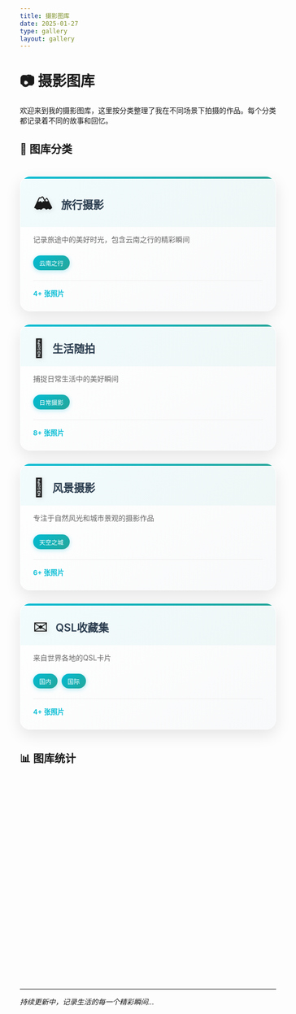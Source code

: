 ```yaml
---
title: 摄影图库
date: 2025-01-27
type: gallery
layout: gallery
---
```

# 📷 摄影图库

欢迎来到我的摄影图库，这里按分类整理了我在不同场景下拍摄的作品。每个分类都记录着不同的故事和回忆。

## 📂 图库分类

<div class="gallery-categories">

<div class="category-card travel-card">
<div class="card-header">
<span class="card-icon">🏔️</span>
<h3><a href="/gallery/travel/">旅行摄影</a></h3>
</div>
<div class="card-content">
<p class="card-description">记录旅途中的美好时光，包含云南之行的精彩瞬间</p>
<div class="card-tags">
<span class="tag">云南之行</span>
</div>
<div class="card-stats">
<span class="photo-count">4+ 张照片</span>
</div>
</div>
</div>

<div class="category-card life-card">
<div class="card-header">
<span class="card-icon">📱</span>
<h3><a href="/gallery/life/">生活随拍</a></h3>
</div>
<div class="card-content">
<p class="card-description">捕捉日常生活中的美好瞬间</p>
<div class="card-tags">
<span class="tag">日常摄影</span>
</div>
<div class="card-stats">
<span class="photo-count">8+ 张照片</span>
</div>
</div>
</div>

<div class="category-card landscape-card">
<div class="card-header">
<span class="card-icon">🌄</span>
<h3><a href="/gallery/landscape/">风景摄影</a></h3>
</div>
<div class="card-content">
<p class="card-description">专注于自然风光和城市景观的摄影作品</p>
<div class="card-tags">
<span class="tag">天空之城</span>
</div>
<div class="card-stats">
<span class="photo-count">6+ 张照片</span>
</div>
</div>
</div>

<div class="category-card tech-card">
<div class="card-header">
<span class="card-icon">✉</span>
<h3><a href="/gallery/tech/">QSL收藏集</a></h3>
</div>
<div class="card-content">
<p class="card-description">来自世界各地的QSL卡片</p>
<div class="card-tags">
<span class="tag">国内</span>
<span class="tag">国际</span>
</div>
<div class="card-stats">
<span class="photo-count">4+ 张照片</span>
</div>
</div>
</div>

</div>

## 📊 图库统计

<div class="gallery-stats">
<div class="stats-container">
<div class="stat-item">
<div class="stat-icon">📁</div>
<div class="stat-info">
<span class="stat-number" data-count="4">0</span>
<span class="stat-label">分类</span>
</div>
</div>
<div class="stat-item">
<div class="stat-icon">📸</div>
<div class="stat-info">
<span class="stat-number" data-count="30">0</span>
<span class="stat-label">照片</span>
</div>
</div>
<div class="stat-item">
<div class="stat-icon">📅</div>
<div class="stat-info">
<span class="stat-number" data-count="2025">0</span>
<span class="stat-label">年份</span>
</div>
</div>
</div>
</div>

---

*持续更新中，记录生活的每一个精彩瞬间...*

<style>
/* 摄影图库归档页面样式 */
.gallery-categories {
    display: grid;
    grid-template-columns: repeat(auto-fit, minmax(320px, 1fr));
    gap: 25px;
    margin: 40px 0;
}

/* 分类卡片样式 */
.category-card {
    background: linear-gradient(145deg, #ffffff 0%, #f8f9fa 100%);
    border-radius: 20px;
    padding: 0;
    box-shadow: 0 10px 30px rgba(0, 0, 0, 0.1);
    transition: all 0.4s cubic-bezier(0.175, 0.885, 0.32, 1.275);
    overflow: hidden;
    position: relative;
    border: 1px solid rgba(255, 255, 255, 0.2);
}

.category-card::before {
    content: '';
    position: absolute;
    top: 0;
    left: 0;
    right: 0;
    height: 4px;
    background: linear-gradient(90deg, #00bcd4, #26a69a);
    transition: all 0.3s ease;
}

.category-card:hover {
    transform: translateY(-8px) scale(1.02);
    box-shadow: 0 20px 40px rgba(0, 0, 0, 0.15);
}

.category-card:hover::before {
    height: 6px;
    background: linear-gradient(90deg, #00acc1, #26a69a, #66bb6a);
}

/* 卡片头部 */
.card-header {
    display: flex;
    align-items: center;
    padding: 25px 25px 15px;
    background: linear-gradient(135deg, rgba(0, 188, 212, 0.05) 0%, rgba(38, 166, 154, 0.05) 100%);
}

.card-icon {
    font-size: 2.5em;
    margin-right: 15px;
    filter: drop-shadow(2px 2px 4px rgba(0, 0, 0, 0.1));
    animation: float 3s ease-in-out infinite;
}

@keyframes float {
    0%, 100% { transform: translateY(0px); }
    50% { transform: translateY(-5px); }
}

.card-header h3 {
    margin: 0;
    font-size: 1.5em;
    font-weight: 600;
    color: #2c3e50;
    transition: all 0.3s ease;
}

.card-header h3 a {
    color: inherit;
    text-decoration: none;
    position: relative;
}

.card-header h3 a::after {
    content: '';
    position: absolute;
    bottom: -2px;
    left: 0;
    width: 0;
    height: 2px;
    background: linear-gradient(90deg, #00bcd4, #26a69a);
    transition: width 0.3s ease;
}

.card-header h3 a:hover::after {
    width: 100%;
}

/* 卡片内容 */
.card-content {
    padding: 0 25px 25px;
}

.card-description {
    color: #666;
    line-height: 1.6;
    margin-bottom: 20px;
    font-size: 1em;
}

/* 标签样式 */
.card-tags {
    display: flex;
    flex-wrap: wrap;
    gap: 8px;
    margin-bottom: 20px;
}

.tag {
    background: linear-gradient(135deg, #00bcd4, #26a69a);
    color: white;
    padding: 6px 12px;
    border-radius: 20px;
    font-size: 0.85em;
    font-weight: 500;
    transition: all 0.3s ease;
    box-shadow: 0 2px 8px rgba(0, 188, 212, 0.3);
}

.tag:hover {
    transform: translateY(-2px);
    box-shadow: 0 4px 12px rgba(0, 188, 212, 0.4);
}

/* 卡片统计 */
.card-stats {
    display: flex;
    justify-content: space-between;
    align-items: center;
    padding-top: 15px;
    border-top: 1px solid #eee;
}

.photo-count {
    color: #00bcd4;
    font-weight: 600;
    font-size: 0.95em;
}

/* 特定卡片主题色 */
.travel-card:hover::before {
    background: linear-gradient(90deg, #ff6b6b, #ffa726);
}

.life-card:hover::before {
    background: linear-gradient(90deg, #42a5f5, #66bb6a);
}

.landscape-card:hover::before {
    background: linear-gradient(90deg, #26a69a, #66bb6a);
}

.tech-card:hover::before {
    background: linear-gradient(90deg, #ab47bc, #7e57c2);
}

/* 图库统计样式 */
.gallery-stats {
    margin: 50px 0;
    padding: 40px 20px;
    background: linear-gradient(135deg, #667eea 0%, #764ba2 100%);
    border-radius: 25px;
    box-shadow: 0 15px 35px rgba(102, 126, 234, 0.3);
    position: relative;
    overflow: hidden;
}

.gallery-stats::before {
    content: '';
    position: absolute;
    top: 0;
    left: 0;
    right: 0;
    bottom: 0;
    background: url('data:image/svg+xml,<svg xmlns="http://www.w3.org/2000/svg" viewBox="0 0 100 100"><defs><pattern id="grain" width="100" height="100" patternUnits="userSpaceOnUse"><circle cx="25" cy="25" r="1" fill="rgba(255,255,255,0.1)"/><circle cx="75" cy="75" r="1" fill="rgba(255,255,255,0.1)"/><circle cx="50" cy="10" r="0.5" fill="rgba(255,255,255,0.05)"/></pattern></defs><rect width="100" height="100" fill="url(%23grain)"/></svg>');
    opacity: 0.3;
}

.stats-container {
    display: grid;
    grid-template-columns: repeat(auto-fit, minmax(150px, 1fr));
    gap: 25px;
    position: relative;
    z-index: 1;
}

.stat-item {
    display: flex;
    align-items: center;
    padding: 25px;
    background: rgba(255, 255, 255, 0.15);
    backdrop-filter: blur(10px);
    border-radius: 20px;
    border: 1px solid rgba(255, 255, 255, 0.2);
    transition: all 0.4s cubic-bezier(0.175, 0.885, 0.32, 1.275);
    position: relative;
    overflow: hidden;
}

.stat-item::before {
    content: '';
    position: absolute;
    top: 0;
    left: -100%;
    width: 100%;
    height: 100%;
    background: linear-gradient(90deg, transparent, rgba(255, 255, 255, 0.2), transparent);
    transition: left 0.6s ease;
}

.stat-item:hover::before {
    left: 100%;
}

.stat-item:hover {
    transform: translateY(-8px) scale(1.05);
    background: rgba(255, 255, 255, 0.25);
    box-shadow: 0 15px 30px rgba(0, 0, 0, 0.2);
}

.stat-icon {
    font-size: 2.5em;
    margin-right: 15px;
    filter: drop-shadow(2px 2px 4px rgba(0, 0, 0, 0.3));
    animation: pulse 2s ease-in-out infinite;
}

@keyframes pulse {
    0%, 100% { transform: scale(1); }
    50% { transform: scale(1.1); }
}

.stat-info {
    display: flex;
    flex-direction: column;
    align-items: flex-start;
}

.stat-number {
    font-size: 2.2em;
    font-weight: 700;
    color: #ffffff;
    margin-bottom: 5px;
    text-shadow: 2px 2px 4px rgba(0, 0, 0, 0.3);
    transition: all 0.3s ease;
}

.stat-label {
    color: rgba(255, 255, 255, 0.9);
    font-size: 1em;
    font-weight: 500;
    text-transform: uppercase;
    letter-spacing: 1px;
    text-shadow: 1px 1px 2px rgba(0, 0, 0, 0.3);
}

/* 主标题样式 */
.gallery h1 {
    text-align: center;
    color: #2c3e50;
    margin-bottom: 30px;
    font-size: 2.5em;
}

.gallery h2 {
    color: #2c3e50;
    margin-top: 40px;
    margin-bottom: 20px;
    font-size: 1.8em;
}

/* 响应式设计 */
@media (max-width: 768px) {
    .gallery-categories {
        grid-template-columns: 1fr;
        gap: 20px;
    }
  
    .gallery-stats {
        flex-direction: column;
        gap: 20px;
    }
  
    .gallery h1 {
        font-size: 2em;
    }
  
    .stat-number {
        font-size: 2em;
    }
}

/* 通用样式 */
.gallery p {
    color: #666;
    line-height: 1.6;
    margin-bottom: 20px;
    font-size: 1.1em;
}

/* 页面加载动画 */
@keyframes fadeInUp {
    from {
        opacity: 0;
        transform: translateY(30px);
    }
    to {
        opacity: 1;
        transform: translateY(0);
    }
}

.category-card {
    animation: fadeInUp 0.6s ease-out forwards;
}

.category-card:nth-child(1) { animation-delay: 0.1s; }
.category-card:nth-child(2) { animation-delay: 0.2s; }
.category-card:nth-child(3) { animation-delay: 0.3s; }
.category-card:nth-child(4) { animation-delay: 0.4s; }

.gallery-stats {
    animation: fadeInUp 0.8s ease-out 0.5s forwards;
    opacity: 0;
}

/* 滚动触发动画 */
.animate-on-scroll {
    opacity: 0;
    transform: translateY(50px);
    transition: all 0.8s ease-out;
}

.animate-on-scroll.animated {
    opacity: 1;
    transform: translateY(0);
}
</style>

<script>
// 数字动画效果
function animateNumbers() {
    const numbers = document.querySelectorAll('.stat-number[data-count]');
  
    numbers.forEach(number => {
        const target = parseInt(number.getAttribute('data-count'));
        const duration = 2000; // 2秒动画
        const step = target / (duration / 16); // 60fps
        let current = 0;
  
        const timer = setInterval(() => {
            current += step;
            if (current >= target) {
                current = target;
                clearInterval(timer);
            }
  
            if (target === 30) {
                number.textContent = Math.floor(current) + '+';
            } else {
                number.textContent = Math.floor(current);
            }
        }, 16);
    });
}

// 滚动动画观察器
function initScrollAnimations() {
    const observer = new IntersectionObserver((entries) => {
        entries.forEach(entry => {
            if (entry.isIntersecting) {
                entry.target.classList.add('animated');
      
                // 如果是统计模块，触发数字动画
                if (entry.target.classList.contains('gallery-stats')) {
                    setTimeout(animateNumbers, 300);
                }
            }
        });
    }, {
        threshold: 0.1,
        rootMargin: '0px 0px -50px 0px'
    });
  
    // 观察需要动画的元素
    document.querySelectorAll('.gallery-stats, .category-card').forEach(el => {
        el.classList.add('animate-on-scroll');
        observer.observe(el);
    });
}

// 卡片悬停效果增强
function enhanceCardInteractions() {
    const cards = document.querySelectorAll('.category-card');
  
    cards.forEach(card => {
        card.addEventListener('mouseenter', function() {
            // 添加轻微的倾斜效果
            this.style.transform = 'translateY(-8px) scale(1.02) rotateY(5deg)';
        });
  
        card.addEventListener('mouseleave', function() {
            this.style.transform = '';
        });
  
        // 点击波纹效果
        card.addEventListener('click', function(e) {
            const ripple = document.createElement('div');
            const rect = this.getBoundingClientRect();
            const size = Math.max(rect.width, rect.height);
            const x = e.clientX - rect.left - size / 2;
            const y = e.clientY - rect.top - size / 2;
  
            ripple.style.cssText = `
                position: absolute;
                width: ${size}px;
                height: ${size}px;
                left: ${x}px;
                top: ${y}px;
                background: rgba(255, 255, 255, 0.3);
                border-radius: 50%;
                transform: scale(0);
                animation: ripple 0.6s ease-out;
                pointer-events: none;
                z-index: 1000;
            `;
  
            this.style.position = 'relative';
            this.style.overflow = 'hidden';
            this.appendChild(ripple);
  
            setTimeout(() => {
                ripple.remove();
            }, 600);
        });
    });
}

// 添加CSS动画关键帧
const style = document.createElement('style');
style.textContent = `
    @keyframes ripple {
        to {
            transform: scale(2);
            opacity: 0;
        }
    }
`;
document.head.appendChild(style);

// 页面加载完成后初始化
document.addEventListener('DOMContentLoaded', function() {
    initScrollAnimations();
    enhanceCardInteractions();
  
    // 延迟启动数字动画，如果统计模块在视口内
    setTimeout(() => {
        const statsElement = document.querySelector('.gallery-stats');
        if (statsElement) {
            const rect = statsElement.getBoundingClientRect();
            if (rect.top < window.innerHeight && rect.bottom > 0) {
                animateNumbers();
            }
        }
    }, 1000);
});
</script>
